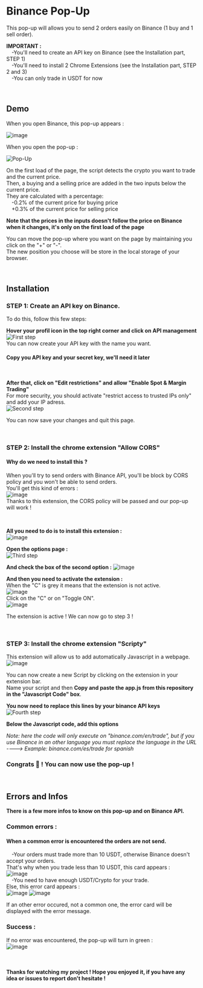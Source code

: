 # Binance Pop-Up

This pop-up will allows you to send 2 orders easily on Binance (1 buy and 1 sell order).

**IMPORTANT :** <br/>
&emsp;-You'll need to create an API key on Binance (see the Installation part, STEP 1) <br/>
&emsp;-You'll need to install 2 Chrome Extensions (see the Installation part, STEP 2 and 3) <br/>
&emsp;-You can only trade in USDT for now

<br/>

## Demo
When you open Binance, this pop-up appears :

![image](https://user-images.githubusercontent.com/80652315/159311363-f036140f-4f89-4926-a296-439e4be5eba5.png)

When you open the pop-up :

![Pop-Up](https://user-images.githubusercontent.com/80652315/159327185-446ef0cc-0ce0-45b3-9829-d11279efa23f.png)

On the first load of the page, the script detects the crypto you want to trade and the current price. <br/>
Then, a buying and a selling price are added in the two inputs below the current price. <br/>
They are calculated with a percentage: <br/>
&emsp;-0.2% of the current price for buying price <br/>
&emsp;+0.3% of the current price for selling price

**Note that the prices in the inputs doesn't follow the price on Binance when it changes, it's only on the first load of the page**

You can move the pop-up where you want on the page by maintaining you click on the "+" or "-". <br/>
The new position you choose will be store in the local storage of your browser.

<br/>

## Installation

### STEP 1: Create an API key on Binance. <br/>
To do this, follow this few steps:

**Hover your profil icon in the top right corner and click on API management**<br/>
![First step](https://user-images.githubusercontent.com/80652315/159323791-38214592-cea6-4e32-a70a-0160e36d2b22.png) <br/>
You can now create your API key with the name you want.

#### **Copy you API key and your secret key, we'll need it later**

<br/>

**After that, click on "Edit restrictions" and allow "Enable Spot & Margin Trading"**<br/>
For more security, you should activate "restrict access to trusted IPs only" and add your IP adress.<br/>
![Second step](https://user-images.githubusercontent.com/80652315/158801713-c55914e8-6b1a-4a80-97bc-8136f71b41b3.png)

You can now save your changes and quit this page.

<br/>

### STEP 2: Install the chrome extension "Allow CORS"

#### Why do we need to install this ? <br/>
When you'll try to send orders with Binance API, you'll be block by CORS policy and you won't be able to send orders. <br/>
You'll get this kind of errors : <br/>
![image](https://user-images.githubusercontent.com/80652315/158804573-9afe079d-9404-4b39-831e-ac169af7f04b.png) <br/>
Thanks to this extension, the CORS policy will be passed and our pop-up will work !

<br/>

**All you need to do is to install this extension :**<br/>
![image](https://user-images.githubusercontent.com/80652315/158802869-e7a44b87-0b06-4ea8-99ea-34af7942be67.png)

**Open the options page :** <br/>
![Third step](https://user-images.githubusercontent.com/80652315/158805030-1fc1bd6a-f7e2-48b9-9dbb-066f26201ff0.png)

**And check the box of the second option :**
![image](https://user-images.githubusercontent.com/80652315/158805222-191b25c6-9f31-4ea2-80d1-c6feefaa7cbe.png)


**And then you need to activate the extension :**<br/>
When the "C" is grey it means that the extension is not active. <br/>
![image](https://user-images.githubusercontent.com/80652315/158805548-402c4d83-2623-4dbe-894b-64b7836549c2.png) <br/>
Click on the "C" or on "Toggle ON". <br/>
![image](https://user-images.githubusercontent.com/80652315/158805444-00b0f31d-22d8-4a91-bfe1-7ceb7d00f7f3.png)

The extension is active ! We can now go to step 3 !

<br/>

### STEP 3: Install the chrome extension "Scripty"

This extension will allow us to add automatically Javascript in a webpage. <br/>
![image](https://user-images.githubusercontent.com/80652315/158823435-a0e0e77c-5454-45fc-8539-90aa4742cb80.png)

You can now create a new Script by clicking on the extension in your extension bar. <br/>
Name your script and then **Copy and paste the app.js from this repository in the "Javascript Code" box**. <br/>

**You now need to replace this lines by your binance API keys** <br/>
![Fourth step](https://user-images.githubusercontent.com/80652315/159314765-5f44ebc0-9172-4ef2-90f5-d0c7102bf5ae.png)

**Below the Javascript code, add this options** <br/>

*Note: here the code will only execute on "binance.com/en/trade", but if you use Binance in an other language you must replace the language in the URL ---->
Example: binance.com/es/trade for spanish*

### Congrats 🎉 ! You can now use the pop-up !

<br/>

## Errors and Infos

**There is a few more infos to know on this pop-up and on Binance API.**

### Common errors :<br/>
#### When a common error is encountered the orders are not send.
&emsp;-Your orders must trade more than 10 USDT, otherwise Binance doesn't accept your orders.<br/>
That's why when you trade less than 10 USDT, this card appears :<br/>
![image](https://user-images.githubusercontent.com/80652315/158836787-e3bb5852-3568-444e-ace4-d5cb32669adf.png)<br/>
&emsp;-You need to have enough USDT/Crypto for your trade.<br />
Else, this error card appears :<br/>
![image](https://user-images.githubusercontent.com/80652315/158836896-7b901bf2-79a7-45b2-bfa4-d6233a58cf7f.png)
![image](https://user-images.githubusercontent.com/80652315/159319769-116446ee-d9f4-42aa-9eb7-4fe2905ab449.png)


If an other error occured, not a common one, the error card will be displayed with the error message.<br/>

### Success : <br/>
If no error was encountered, the pop-up will turn in green : <br/>
![image](https://user-images.githubusercontent.com/80652315/159320905-6d7fcd7e-e10c-44ce-96c2-5ef213d4c43e.png)

<br/>

#### Thanks for watching my project ! Hope you enjoyed it, if you have any idea or issues to report don't hesitate !
